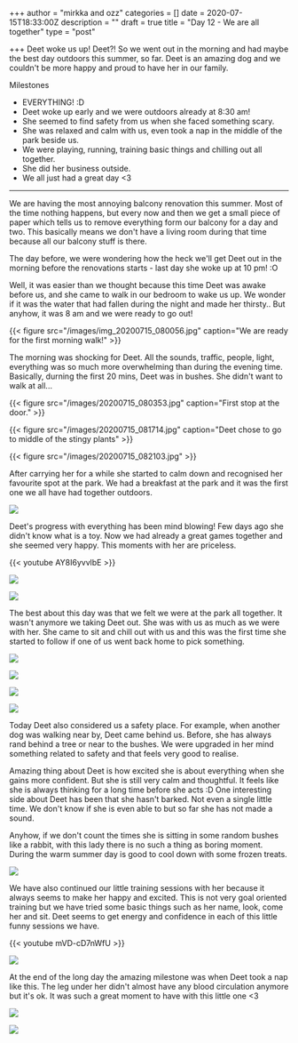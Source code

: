 +++
author = "mirkka and ozz"
categories = []
date = 2020-07-15T18:33:00Z
description = ""
draft = true
title = "Day 12 -  We are all together"
type = "post"

+++
Deet woke us up! Deet?! So we went out in the morning and had maybe the best day outdoors this summer, so far. Deet is an amazing dog and we couldn't be more happy and proud to have her in our family.

Milestones

* EVERYTHING! :D
* Deet woke up early and we were outdoors already at 8:30 am!
* She seemed to find safety from us when she faced something scary.
* She was relaxed and calm with us, even took a nap in the middle of the park beside us.
* We were playing, running, training basic things and chilling out all together.
* She did her business outside.
* We all just had a great day <3

***

We are having the most annoying balcony renovation this summer. Most of the time nothing happens, but every now and then we get a small piece of paper which tells us to remove everything form our balcony for a day and two. This basically means we don't have a living room during that time because all our balcony stuff is there.

The day before, we were wondering how the heck we'll get Deet out in the morning before the renovations starts - last day she woke up at 10 pm! :O

Well, it was easier than we thought because this time Deet was awake before us, and she came to walk in our bedroom to wake us up. We wonder if it was the water that had fallen during the night and made her thirsty.. But anyhow, it was 8 am and we were ready to go out!

{{< figure src="/images/img_20200715_080056.jpg" caption="We are ready for the first morning walk!" >}}

The morning was shocking for Deet. All the sounds, traffic, people, light, everything was so much more overwhelming than during the evening time. Basically, durning the first 20 mins, Deet was in bushes. She didn't want to walk at all...

{{< figure src="/images/20200715_080353.jpg" caption="First stop at the door." >}}

{{< figure src="/images/20200715_081714.jpg" caption="Deet chose to go to middle of the stingy plants" >}}

{{< figure src="/images/20200715_082103.jpg" >}}

After carrying her for a while she started to calm down and recognised her favourite spot at the park. We had a breakfast at the park and it was the first one we all have had together outdoors.

![](/images/20200715_090008.jpg)

Deet's progress with everything has been mind blowing! Few days ago she didn't know what is a toy. Now we had already a great games together and she seemed very happy. This moments with her are priceless.

{{< youtube AY8I6yvvlbE >}}

![](/images/20200715_085808.jpg)

![](/images/20200715_085818.jpg)

The best about this day was that we felt we were at the park all together. It wasn't anymore we taking Deet out. She was with us as much as we were with her. She came to sit and chill out with us and this was the first time she started to follow if one of us went back home to pick something.

![](/images/20200715_123741.jpg)

![](/images/20200715_125932.jpg)

![](/images/20200715_144722.jpg)

![](/images/20200715_122105.jpg)

Today Deet also considered us a safety place. For example, when another dog was walking near by, Deet came behind us. Before, she has always rand behind a tree or near to the bushes. We were upgraded in her mind something related to safety and that feels very good to realise.

Amazing thing about Deet is how excited she is about everything when she gains more confident. But she is still very calm and thoughtful. It feels like she is always thinking for a long time before she acts :D One interesting side about Deet has been that she hasn't barked. Not even a single little time. We don't know if she is even able to but so far she has not made a sound.

Anyhow, if we don't count the times she is sitting in some random bushes like a rabbit, with this lady there is no such a thing as boring moment. During the warm summer day is good to cool down with some frozen treats.

![](/images/deet-ice-treats.png)

We have also continued our little training sessions with her because it always seems to make her happy and excited. This is not very goal oriented training but we have tried some basic things such as her name, look, come her and sit. Deet seems to get energy and confidence in each of this little funny sessions we have.

{{< youtube mVD-cD7nWfU >}}

![](/images/img_20200715_155209.jpg)

At the end of the long day the amazing milestone was when Deet took a nap like this. The leg under her didn't almost have any blood circulation anymore but it's ok. It was such a great moment to have with this little one <3

![](/images/img_20200715_175911.jpg)

![](/images/20200715_182940.jpg)